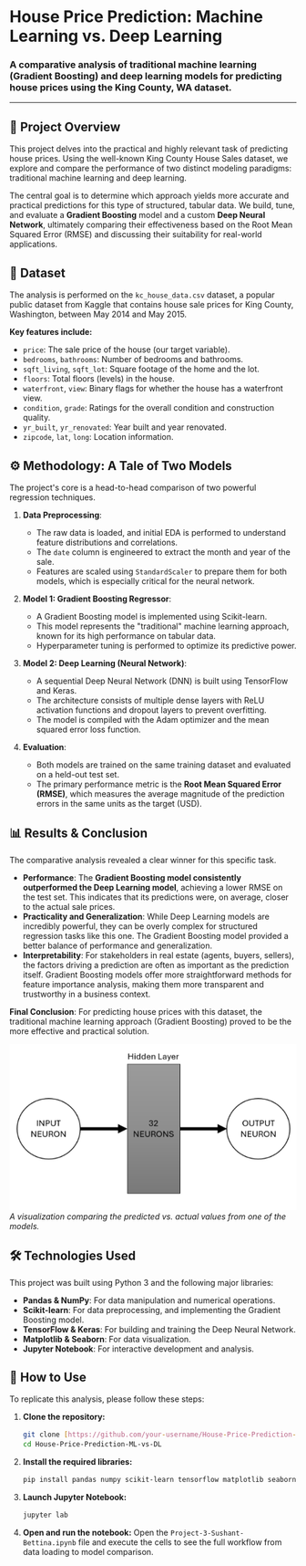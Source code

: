 # House Price Prediction: Machine Learning vs. Deep Learning

### A comparative analysis of traditional machine learning (Gradient Boosting) and deep learning models for predicting house prices using the King County, WA dataset.

---

## 🏡 Project Overview

This project delves into the practical and highly relevant task of predicting house prices. Using the well-known King County House Sales dataset, we explore and compare the performance of two distinct modeling paradigms: traditional machine learning and deep learning.

The central goal is to determine which approach yields more accurate and practical predictions for this type of structured, tabular data. We build, tune, and evaluate a **Gradient Boosting** model and a custom **Deep Neural Network**, ultimately comparing their effectiveness based on the Root Mean Squared Error (RMSE) and discussing their suitability for real-world applications.

## 💾 Dataset

The analysis is performed on the `kc_house_data.csv` dataset, a popular public dataset from Kaggle that contains house sale prices for King County, Washington, between May 2014 and May 2015.

**Key features include:**
- `price`: The sale price of the house (our target variable).
- `bedrooms`, `bathrooms`: Number of bedrooms and bathrooms.
- `sqft_living`, `sqft_lot`: Square footage of the home and the lot.
- `floors`: Total floors (levels) in the house.
- `waterfront`, `view`: Binary flags for whether the house has a waterfront view.
- `condition`, `grade`: Ratings for the overall condition and construction quality.
- `yr_built`, `yr_renovated`: Year built and year renovated.
- `zipcode`, `lat`, `long`: Location information.

## ⚙️ Methodology: A Tale of Two Models

The project's core is a head-to-head comparison of two powerful regression techniques.

1.  **Data Preprocessing**:
    * The raw data is loaded, and initial EDA is performed to understand feature distributions and correlations.
    * The `date` column is engineered to extract the month and year of the sale.
    * Features are scaled using `StandardScaler` to prepare them for both models, which is especially critical for the neural network.

2.  **Model 1: Gradient Boosting Regressor**:
    * A Gradient Boosting model is implemented using Scikit-learn.
    * This model represents the "traditional" machine learning approach, known for its high performance on tabular data.
    * Hyperparameter tuning is performed to optimize its predictive power.

3.  **Model 2: Deep Learning (Neural Network)**:
    * A sequential Deep Neural Network (DNN) is built using TensorFlow and Keras.
    * The architecture consists of multiple dense layers with ReLU activation functions and dropout layers to prevent overfitting.
    * The model is compiled with the Adam optimizer and the mean squared error loss function.

4.  **Evaluation**:
    * Both models are trained on the same training dataset and evaluated on a held-out test set.
    * The primary performance metric is the **Root Mean Squared Error (RMSE)**, which measures the average magnitude of the prediction errors in the same units as the target (USD).

## 📊 Results & Conclusion

The comparative analysis revealed a clear winner for this specific task.

* **Performance**: The **Gradient Boosting model consistently outperformed the Deep Learning model**, achieving a lower RMSE on the test set. This indicates that its predictions were, on average, closer to the actual sale prices.
* **Practicality and Generalization**: While Deep Learning models are incredibly powerful, they can be overly complex for structured regression tasks like this one. The Gradient Boosting model provided a better balance of performance and generalization.
* **Interpretability**: For stakeholders in real estate (agents, buyers, sellers), the factors driving a prediction are often as important as the prediction itself. Gradient Boosting models offer more straightforward methods for feature importance analysis, making them more transparent and trustworthy in a business context.

**Final Conclusion**: For predicting house prices with this dataset, the traditional machine learning approach (Gradient Boosting) proved to be the more effective and practical solution.

![Model Performance Comparison](image1.png)
_A visualization comparing the predicted vs. actual values from one of the models._

## 🛠️ Technologies Used

This project was built using Python 3 and the following major libraries:
- **Pandas & NumPy**: For data manipulation and numerical operations.
- **Scikit-learn**: For data preprocessing, and implementing the Gradient Boosting model.
- **TensorFlow & Keras**: For building and training the Deep Neural Network.
- **Matplotlib & Seaborn**: For data visualization.
- **Jupyter Notebook**: For interactive development and analysis.

## 🚀 How to Use

To replicate this analysis, please follow these steps:

1.  **Clone the repository:**
    ```bash
    git clone [https://github.com/your-username/House-Price-Prediction-ML-vs-DL.git](https://github.com/your-username/House-Price-Prediction-ML-vs-DL.git)
    cd House-Price-Prediction-ML-vs-DL
    ```

2.  **Install the required libraries:**
    ```bash
    pip install pandas numpy scikit-learn tensorflow matplotlib seaborn jupyterlab
    ```

3.  **Launch Jupyter Notebook:**
    ```bash
    jupyter lab
    ```

4.  **Open and run the notebook:**
    Open the `Project-3-Sushant-Bettina.ipynb` file and execute the cells to see the full workflow from data loading to model comparison.
